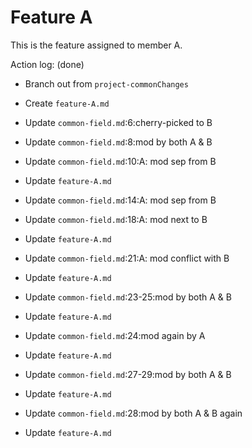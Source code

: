 Feature A
===

This is the feature assigned to member A.

Action log: (done)
- Branch out from `project-commonChanges`
- Create `feature-A.md`


- Update `common-field.md`:6:cherry-picked to B
- Update `common-field.md`:8:mod by both A & B
- Update `common-field.md`:10:A: mod sep from B
- Update `feature-A.md`


- Update `common-field.md`:14:A: mod sep from B
- Update `common-field.md`:18:A: mod next to B
- Update `feature-A.md`


- Update `common-field.md`:21:A: mod conflict with B
- Update `feature-A.md`


- Update `common-field.md`:23-25:mod by both A & B
- Update `feature-A.md`


- Update `common-field.md`:24:mod again by A
- Update `feature-A.md`


- Update `common-field.md`:27-29:mod by both A & B
- Update `feature-A.md`


- Update `common-field.md`:28:mod by both A & B again
- Update `feature-A.md`
